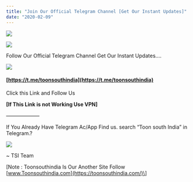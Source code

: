 ```yaml
---
title: "Join Our Official Telegram Channel [Get Our Instant Updates]"
date: "2020-02-09"
---
```


  

[![](https://1.bp.blogspot.com/-yN6OGf5vcP0/XkAyWw7n0SI/AAAAAAAACRs/eR_TnQVG5GUWkFwez9GgEjHZ-iEIIpP4wCEwYBhgL/s320/images{9560a35704a61d56b1c5bb169ad4626925aff5012047a8ffb6d720526964f1e1}2B{9560a35704a61d56b1c5bb169ad4626925aff5012047a8ffb6d720526964f1e1}252853{9560a35704a61d56b1c5bb169ad4626925aff5012047a8ffb6d720526964f1e1}2529.jpeg)](https://1.bp.blogspot.com/-yN6OGf5vcP0/XkAyWw7n0SI/AAAAAAAACRs/eR_TnQVG5GUWkFwez9GgEjHZ-iEIIpP4wCEwYBhgL/s1600/images{9560a35704a61d56b1c5bb169ad4626925aff5012047a8ffb6d720526964f1e1}2B{9560a35704a61d56b1c5bb169ad4626925aff5012047a8ffb6d720526964f1e1}252853{9560a35704a61d56b1c5bb169ad4626925aff5012047a8ffb6d720526964f1e1}2529.jpeg)

[![](https://toonsouthindia.com/wp-content/uploads/2020/01/images-97.jpeg)](https://t.me/toonsouthindia)

  

Follow Our Official Telegram Channel Get Our Instant Updates….

  

![](https://toonsouthindia.com/wp-content/uploads/2020/01/Screenshot_2020-01-26-23-31-46-634x1024.jpg)

  

#### [https://t.me/toonsouthindia](https://t.me/toonsouthindia)

  

Click this Link and Follow Us

  

**\[If This Link is not Working Use VPN\]**

  

——————–

  

If You Already Have Telegram Ac/App Find us. search “Toon south India” in Telegram.?

  
  

![](https://toonsouthindia.com/wp-content/uploads/2020/01/Screens-927671621-1024x539.jpg)

  

~ TSI Team

  

\[Note : Toonsouthindia Is Our Another Site Follow [www.Toonsouthindia.com](https://toonsouthindia.com/)\]
